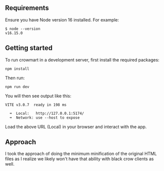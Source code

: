 ## Requirements

Ensure you have Node version 16 installed. For example:

```
$ node --version
v16.15.0
```

## Getting started

To run crowmart in a development server, first install the required packages:

```npm install```

Then run:

```npm run dev```

You will then see output like this:

```
VITE v3.0.7  ready in 198 ms

  ➜  Local:   http://127.0.0.1:5174/
  ➜  Network: use --host to expose
```

Load the above URL (Local) in your browser and interact with the app.

## Approach

I took the approach of doing the minimum minification of the original HTML files as I realize we likely won't have that ability with black crow clients as well.
